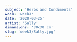 ```yaml
---
subject: 'Herbs and Condiments'
week: 'week3'
date: '2020-03-25'
artist: 'Sally'
dimensions: '30x30 cm'
slug: 'week3/Sally.jpg'
---
```

